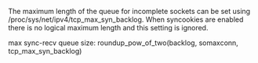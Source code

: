 The maximum length of the queue for incomplete sockets can be set using /proc/sys/net/ipv4/tcp_max_syn_backlog. When syncookies are enabled there is no logical maximum length and this setting is ignored.

max sync-recv queue size: roundup_pow_of_two(backlog, somaxconn, tcp_max_syn_backlog)
